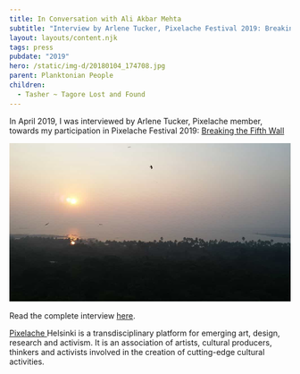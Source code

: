 ```yaml
---
title: In Conversation with Ali Akbar Mehta
subtitle: "Interview by Arlene Tucker, Pixelache Festival 2019: Breaking the Fifth Wall"
layout: layouts/content.njk
tags: press
pubdate: "2019"
hero: /static/img-d/20180104_174708.jpg
parent: Planktonian People
children:
  - Tasher ~ Tagore Lost and Found
---
```

In April 2019, I was interviewed by Arlene Tucker, Pixelache member, towards my participation in Pixelache Festival 2019: [Breaking the Fifth Wall](https://www.pixelache.ac/festivals/breaking5thwall)

![](/static/img-d/20180104_174708.jpg)

Read the complete interview [here](https://www.pixelache.ac/posts/conversation-with-ali-akbar-mehta).



[Pixelache ](https://www.pixelache.ac/)Helsinki is a transdisciplinary platform for emerging art, design, research and activism. It is an association of artists, cultural producers, thinkers and activists involved in the creation of cutting-edge cultural activities.
